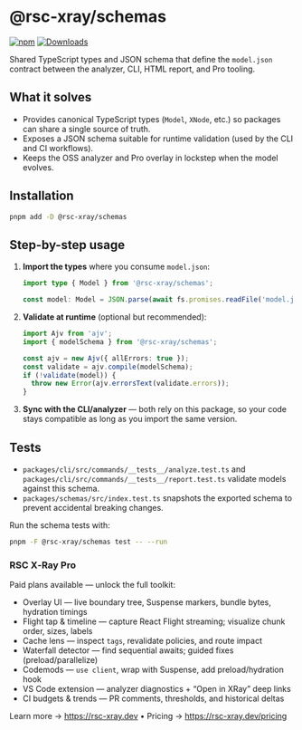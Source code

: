 # @rsc-xray/schemas

[![npm](https://img.shields.io/npm/v/@rsc-xray/schemas.svg)](https://www.npmjs.com/package/@rsc-xray/schemas)
[![Downloads](https://img.shields.io/npm/dm/@rsc-xray/schemas.svg)](https://www.npmjs.com/package/@rsc-xray/schemas)

Shared TypeScript types and JSON schema that define the `model.json` contract between the analyzer, CLI, HTML report, and Pro tooling.

## What it solves

- Provides canonical TypeScript types (`Model`, `XNode`, etc.) so packages can share a single source of truth.
- Exposes a JSON schema suitable for runtime validation (used by the CLI and CI workflows).
- Keeps the OSS analyzer and Pro overlay in lockstep when the model evolves.

## Installation

```bash
pnpm add -D @rsc-xray/schemas
```

## Step-by-step usage

1. **Import the types** where you consume `model.json`:

   ```ts
   import type { Model } from '@rsc-xray/schemas';

   const model: Model = JSON.parse(await fs.promises.readFile('model.json', 'utf8'));
   ```

2. **Validate at runtime** (optional but recommended):

   ```ts
   import Ajv from 'ajv';
   import { modelSchema } from '@rsc-xray/schemas';

   const ajv = new Ajv({ allErrors: true });
   const validate = ajv.compile(modelSchema);
   if (!validate(model)) {
     throw new Error(ajv.errorsText(validate.errors));
   }
   ```

3. **Sync with the CLI/analyzer** — both rely on this package, so your code stays compatible as long as you import the same version.

## Tests

- `packages/cli/src/commands/__tests__/analyze.test.ts` and `packages/cli/src/commands/__tests__/report.test.ts` validate models against this schema.
- `packages/schemas/src/index.test.ts` snapshots the exported schema to prevent accidental breaking changes.

Run the schema tests with:

```bash
pnpm -F @rsc-xray/schemas test -- --run
```

### RSC X‑Ray Pro

Paid plans available — unlock the full toolkit:

- Overlay UI — live boundary tree, Suspense markers, bundle bytes, hydration timings
- Flight tap & timeline — capture React Flight streaming; visualize chunk order, sizes, labels
- Cache lens — inspect `tags`, revalidate policies, and route impact
- Waterfall detector — find sequential awaits; guided fixes (preload/parallelize)
- Codemods — `use client`, wrap with Suspense, add preload/hydration hook
- VS Code extension — analyzer diagnostics + “Open in XRay” deep links
- CI budgets & trends — PR comments, thresholds, and historical deltas

Learn more → https://rsc-xray.dev • Pricing → https://rsc-xray.dev/pricing
